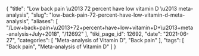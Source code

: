 {
    "title": "Low back pain \u2013 72 percent have low vitamin D \u2013 meta-analysis",
    "slug": "low-back-pain-72-percent-have-low-vitamin-d-meta-analysis",
    "aliases": [
        "/Low+back+pain+\u2013+72+percent+have+low+vitamin+D+\u2013+meta-analysis+July+2018",
        "/12692"
    ],
    "tiki_page_id": 12692,
    "date": "2021-06-27",
    "categories": [
        "Meta-analysis of Vitamin D",
        "Back pain"
    ],
    "tags": [
        "Back pain",
        "Meta-analysis of Vitamin D"
    ]
}